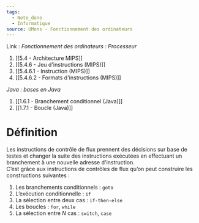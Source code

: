 ```yaml
---
tags:
  - Note_done
  - Informatique
source: UMons - Fonctionnement des ordinateurs
---
```


Link :
_Fonctionnement des ordinateurs : Processeur_
1. [[5.4 - Architecture MIPS]]
2. [[5.4.6 - Jeu d'instructions (MIPS)]]
4. [[5.4.6.1 - Instruction (MIPS)]]
5. [[5.4.6.2 - Formats d'instructions (MIPS)]]

_Java : bases en Java_
1. [[1.6.1 - Branchement conditionnel (Java)]]
1. [[1.7.1 - Boucle (Java)]]

# Définition
Les instructions de contrôle de flux prennent des décisions sur base de testes et changer la suite des instructions exécutées en effectuant un branchement à une nouvelle adresse d'instruction.
\
C’est grâce aux instructions de contrôles de flux qu’on peut construire les constructions suivantes :
1. Les branchements conditionnels : `goto` 
2. L’exécution conditionnelle : `if`
3. La sélection entre deux cas : `if-then-else` 
4. Les boucles : `for`, `while`
5. La sélection entre $N$ cas : `switch`, `case`